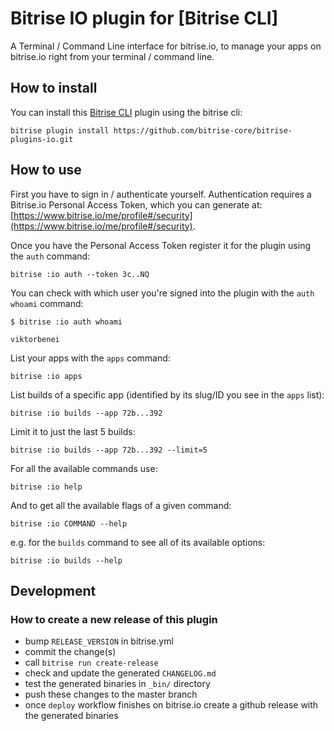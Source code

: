 # Bitrise IO plugin for [Bitrise CLI]

A Terminal / Command Line interface for bitrise.io, to manage your apps on bitrise.io right from your terminal / command line.

## How to install

You can install this [Bitrise CLI](https://www.bitrise.io/cli) plugin using the bitrise cli:

```
bitrise plugin install https://github.com/bitrise-core/bitrise-plugins-io.git
```

## How to use

First you have to sign in / authenticate yourself.
Authentication requires a Bitrise.io Personal Access Token,
which you can generate at: [https://www.bitrise.io/me/profile#/security](https://www.bitrise.io/me/profile#/security).

Once you have the Personal Access Token register it for the plugin using the `auth` command:

```
bitrise :io auth --token 3c..NQ
```

You can check with which user you're signed into the plugin with the `auth whoami` command:

```
$ bitrise :io auth whoami

viktorbenei
```

List your apps with the `apps` command:

```
bitrise :io apps
```

List builds of a specific app (identified by its slug/ID you see in the `apps` list):

```
bitrise :io builds --app 72b...392
```

Limit it to just the last 5 builds:

```
bitrise :io builds --app 72b...392 --limit=5
```

For all the available commands use:

```
bitrise :io help
```

And to get all the available flags of a given command:

```
bitrise :io COMMAND --help
```

e.g. for the `builds` command to see all of its available options:

```
bitrise :io builds --help
```


## Development

### How to create a new release of this plugin

- bump `RELEASE_VERSION` in bitrise.yml
- commit the change(s)
- call `bitrise run create-release`
- check and update the generated `CHANGELOG.md`
- test the generated binaries in `_bin/` directory
- push these changes to the master branch
- once `deploy` workflow finishes on bitrise.io create a github release with the generated binaries
